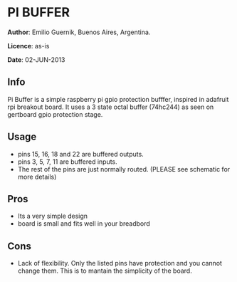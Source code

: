 PI BUFFER
==========

**Author**: Emilio Guernik, Buenos Aires, Argentina.

**Licence**: as-is

**Date**: 02-JUN-2013

Info
-----
Pi Buffer is a simple raspberry pi gpio protection bufffer, inspired in adafruit rpi breakout board.
It uses a 3 state octal buffer (74hc244) as seen on gertboard gpio protection stage. 

Usage
------
* pins 15, 16, 18 and 22 are buffered outputs. 
* pins 3, 5, 7, 11 are buffered inputs.
* The rest of the pins are just normally routed. (PLEASE see schematic for more details)

Pros
-----
* Its a very simple design
* board is small and fits well in your breadbord

Cons
-----
* Lack of flexibility. Only the listed pins have protection and you cannot change them. This is to mantain the simplicity of the board.

